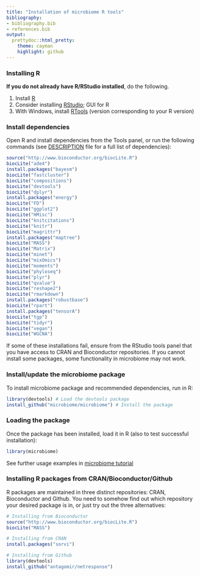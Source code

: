 ```yaml
---
title: "Installation of microbiome R tools"
bibliography: 
- bibliography.bib
- references.bib
output: 
  prettydoc::html_pretty:
    theme: cayman
    highlight: github
---
```

<!--
  %\VignetteEngine{knitr::rmarkdown}
  %\VignetteIndexEntry{microbiome tutorial - Installation}
  %\usepackage[utf8]{inputenc}
  %\VignetteEncoding{UTF-8}  
-->


### Installing R

**If you do not already have R/RStudio installed**, do the
following. 

  1. Install [R](http://www.r-project.org/) 
  1. Consider installing [RStudio](http://rstudio.org); GUI for R
  1. With Windows, install [RTools](http://cran.r-project.org/bin/windows/Rtools/) (version corresponding to your R version)


### Install dependencies

Open R and install dependencies from the Tools panel, or run the
following commands (see [DESCRIPTION](https://github.com/microbiome/microbiome/blob/master/DESCRIPTION) file for a full list of dependencies):


```r
source("http://www.bioconductor.org/biocLite.R")
biocLite("ade4")
install.packages("bayesm")
biocLite("fastcluster")
biocLite("compositions")
biocLite("devtools")
biocLite("dplyr")
install.packages("energy")
biocLite("FD")
biocLite("ggplot2")
biocLite("HMisc")
biocLite("knitcitations")
biocLite("knitr")
biocLite("magrittr")
install.packages("maptree")
biocLite("MASS")
biocLite("Matrix")
biocLite("minet")
biocLite("mixOmics")
biocLite("moments")
biocLite("phyloseq")
biocLite("plyr")
biocLite("qvalue")
biocLite("reshape2")
biocLite("rmarkdown")
install.packages("robustbase")
biocLite("rpart")
install.packages("tensorA")
biocLite("tgp")
biocLite("tidyr")
biocLite("vegan")
biocLite("WGCNA")
```

If some of these installations fail, ensure from the RStudio tools
panel that you have access to CRAN and Bioconductor repositories. If
you cannot install some packages, some functionality in microbiome may
not work.


### Install/update the microbiome package

To install microbiome package and recommended dependencies, run in R:


```r
library(devtools) # Load the devtools package
install_github("microbiome/microbiome") # Install the package
```

### Loading the package

Once the package has been installed, load it in R (also to test successful installation):


```r
library(microbiome)  
```

See further usage examples in [microbiome tutorial](https://github.com/microbiome/microbiome/blob/master/index./index.html)



### Installing R packages from CRAN/Bioconductor/Github

R packages are maintained in three distinct repositories: CRAN, Bioconductor and Github. You need to somehow find out which repository your desired package is in, or just try out the three alternatives:


```r
# Installing from Bioconductor
source("http://www.bioconductor.org/biocLite.R")
biocLite("MASS")

# Installing from CRAN
install.packages("sorvi")

# Installing from Github
library(devtools)
install_github("antagomir/netresponse")
```


